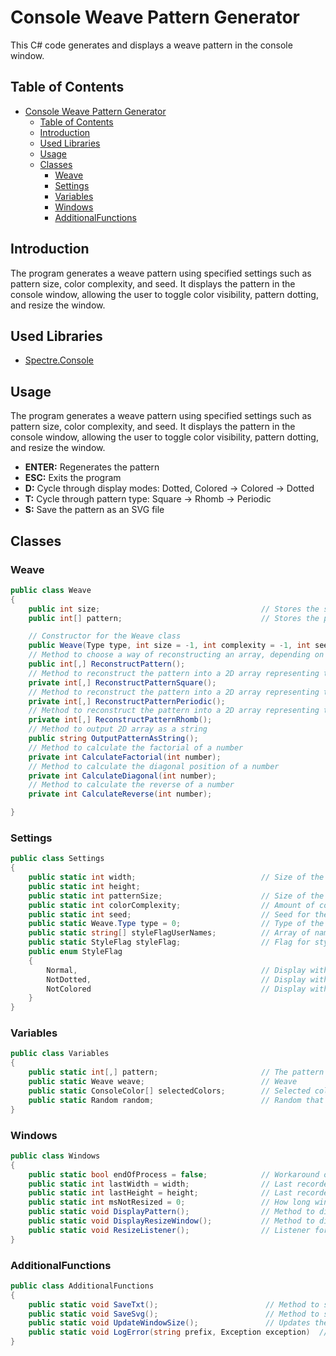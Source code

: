 # Console Weave Pattern Generator
This C# code generates and displays a weave pattern in the console window.

## Table of Contents
- [Console Weave Pattern Generator](#console-weave-pattern-generator)
  - [Table of Contents](#table-of-contents)
  - [Introduction](#introduction)
  - [Used Libraries](#used-libraries)
  - [Usage](#usage)
  - [Classes](#classes)
    - [Weave](#weave)
    - [Settings](#settings)
    - [Variables](#variables)
    - [Windows](#windows)
    - [AdditionalFunctions](#additionalfunctions)

## Introduction

The program generates a weave pattern using specified settings such as pattern size, color complexity, and seed. It displays the pattern in the console window, allowing the user to toggle color visibility, pattern dotting, and resize the window.

## Used Libraries
- [Spectre.Console](https://spectreconsole.net/)

## Usage

The program generates a weave pattern using specified settings such as pattern size, color complexity, and seed. It displays the pattern in the console window, allowing the user to toggle color visibility, pattern dotting, and resize the window.

- **ENTER:** Regenerates the pattern
- **ESC:** Exits the program
- **D:** Cycle through display modes: Dotted, Colored -> Colored -> Dotted
- **T:** Cycle through pattern type: Square -> Rhomb -> Periodic
- **S:** Save the pattern as an SVG file

## Classes

### Weave

```csharp
public class Weave
{
    public int size;                                    // Stores the size of the weave
    public int[] pattern;                               // Stores the pattern of the weave

    // Constructor for the Weave class
    public Weave(Type type, int size = -1, int complexity = -1, int seed = -1);
    // Method to choose a way of reconstructing an array, depending on a pattern's type
    public int[,] ReconstructPattern();
    // Method to reconstruct the pattern into a 2D array representing the woven square pattern
    private int[,] ReconstructPatternSquare();
    // Method to reconstruct the pattern into a 2D array representing the woven periodic houdstooth-esque pattern
    private int[,] ReconstructPatternPeriodic();
    // Method to reconstruct the pattern into a 2D array representing the woven rhombic pattern
    private int[,] ReconstructPatternRhomb();
    // Method to output 2D array as a string
    public string OutputPatternAsString();
    // Method to calculate the factorial of a number
    private int CalculateFactorial(int number);
    // Method to calculate the diagonal position of a number
    private int CalculateDiagonal(int number);
    // Method to calculate the reverse of a number
    private int CalculateReverse(int number);

}
```

### Settings

```csharp
public class Settings
{
    public static int width;                            // Size of the window
    public static int height;
    public static int patternSize;                      // Size of the pattern
    public static int colorComplexity;                  // Amount of colors
    public static int seed;                             // Seed for the Random
    public static Weave.Type type = 0;                  // Type of the pattern
    public static string[] styleFlagUserNames;          // Array of names displayed in UI 
    public static StyleFlag styleFlag;                  // Flag for styling
    public enum StyleFlag
    {
        Normal,                                         // Display with both color and dots.
        NotDotted,                                      // Display without dots.
        NotColored                                      // Display without color.
    }
}
```
### Variables

```csharp
public class Variables
{
    public static int[,] pattern;                       // The pattern
    public static Weave weave;                          // Weave 
    public static ConsoleColor[] selectedColors;        // Selected colors for this pattern
    public static Random random;                        // Random that is used throughout the code
}
```
### Windows

```csharp
public class Windows
{
    public static bool endOfProcess = false;            // Workaround of aborting the thread
    public static int lastWidth = width;                // Last recorded widht
    public static int lastHeight = height;              // Last recorded height
    public static int msNotResized = 0;                 // How long window wasn't resized
    public static void DisplayPattern();                // Method to display the weave pattern
    public static void DisplayResizeWindow();           // Method to display the resize window
    public static void ResizeListener();                // Listener for window resize events
}
```
### AdditionalFunctions

```csharp
public class AdditionalFunctions
{
    public static void SaveTxt();                        // Method to save pattern as text file
    public static void SaveSvg();                        // Method to save pattern as SVG file
    public static void UpdateWindowSize();               // Updates the size of a pattern window
    public static void LogError(string prefix, Exception exception)  // Logs errors in Markdown
}
```